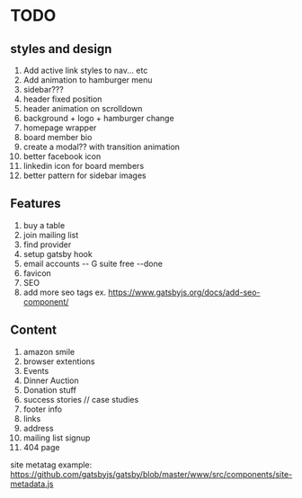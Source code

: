 <!-- List of todos and random thoughts for this project -->
# TODO

## styles and design

1. Add active link styles to nav... etc
1. Add animation to hamburger menu
1. sidebar???
1. header fixed position
1. header animation on scrolldown
1. background + logo + hamburger change
1. homepage wrapper
1. board member bio
1. create a modal?? with transition animation
1. better facebook icon
1. linkedin icon for board members
1. better pattern for sidebar images

## Features

1. buy a table
1. join mailing list
1. find provider
  1. setup gatsby hook
1. email accounts -- G suite free --done
1. favicon
1. SEO
  1. add more seo tags ex. https://www.gatsbyjs.org/docs/add-seo-component/

## Content

1. amazon smile
  1. browser extentions
1. Events
1. Dinner Auction
1. Donation stuff
1. success stories // case studies
1. footer info
  1. links
  1. address
  1. mailing list signup
1. 404 page

site metatag example: https://github.com/gatsbyjs/gatsby/blob/master/www/src/components/site-metadata.js